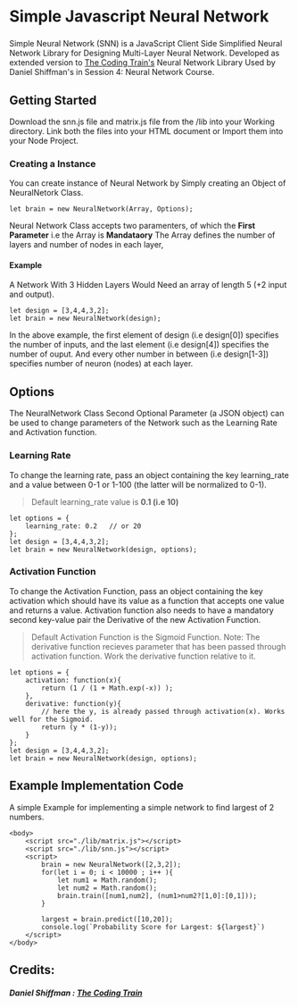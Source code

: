 # Simple Javascript Neural Network 
### 
Simple Neural Network (SNN) is a JavaScript Client Side Simplified Neural Network Library for Designing Multi-Layer Neural Network. Developed as extended version to [The Coding Train's](https://www.youtube.com/user/shiffman) Neural Network Library Used by Daniel Shiffman's in Session 4: Neural Network Course. 

## Getting Started
Download the snn.js file and matrix.js file from the /lib into your Working directory.
Link both the files into your HTML document or Import them into your Node Project. 


### Creating a Instance
You can create instance of Neural Network by Simply creating an Object of NeuralNetork Class.
```
let brain = new NeuralNetwork(Array, Options);
```

Neural Network Class accepts two paramenters, of which the **First Parameter** i.e the Array is **Mandataory**
The Array defines the number of layers and number of nodes in each layer, 

#### Example
A Network With 3 Hidden Layers Would  Need an array of length 5 (+2 input and output).

```
let design = [3,4,4,3,2];
let brain = new NeuralNetwork(design);
```
In the above example, the first element of design (i.e design[0]) specifies the number of inputs, and the last element (i.e design[4]) specifies the number of ouput. And every other number in between (i.e design[1-3]) specifies number of neuron (nodes) at each layer. 

## Options
The NeuralNetwork Class Second Optional Parameter (a JSON object) can be used to change parameters of the Network such as the Learning Rate and  Activation function.

### Learning Rate
To change the learning rate,  pass an object containing the key learning_rate and a value between 0-1 or 1-100 (the latter will be normalized to 0-1).

> Default learning_rate value is **0.1 (i.e 10)**

```
let options = {
    learning_rate: 0.2   // or 20
};
let design = [3,4,4,3,2];
let brain = new NeuralNetwork(design, options);
```
### Activation Function
To change the Activation Function, pass an object containing the key activation which should have its value as a function that accepts one value and returns a value. Activation function also needs to have a mandatory second key-value pair the Derivative of the new Activation Function.

> Default Activation Function is the Sigmoid Function.
> Note: The derivative function recieves parameter that has been passed through activation function. Work the derivative function relative to it.

```
let options = {
    activation: function(x){
        return (1 / (1 + Math.exp(-x)) );
    },
    derivative: function(y){
        // here the y, is already passed through activation(x). Works well for the Sigmoid.
        return (y * (1-y));
    }
};
let design = [3,4,4,3,2];
let brain = new NeuralNetwork(design, options);
```
## Example Implementation Code
A simple Example for implementing a simple network to find largest of 2 numbers.
```
<body>    
    <script src="./lib/matrix.js"></script>
    <script src="./lib/snn.js"></script>    
    <script>
        brain = new NeuralNetwork([2,3,2]);
        for(let i = 0; i < 10000 ; i++ ){
            let num1 = Math.random();
            let num2 = Math.random();
            brain.train([num1,num2], (num1>num2?[1,0]:[0,1]));
        }

        largest = brain.predict([10,20]);
        console.log(`Probability Score for Largest: ${largest}`)
    </script>
</body>
```

## Credits:
##### Daniel Shiffman  : [The Coding Train](https://www.youtube.com/user/shiffman)
